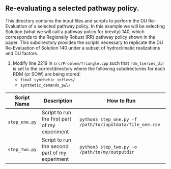 ## Re-evaluating a selected pathway policy.

This directory contains the input files and scripts to perform the DU Re-Evaluation of a selected pathway policy. 
In this example we will be selecting Solution (what we will call a pathway policy for brevity) 140, which corresponds to the 
Regionally Robust (RR) pathway policy shown in the paper. This subdirectory provides the scripts necessary to replicate the 
DU Re-Evaluation of Solution 140 under a subset of hydroclimatic realizations and DU factors.

1. Modify line 2219 in `src/Problem/Triangle.cpp` such that `rdm_tseries_dir` is set to the correctdirectory where the following subdirectories for each RDM (or SOW) are being stored:
    - `final_synthetic_inflows/`
    - `synthetic_demands_pwl/`


| Script Name | Description | How to Run |
| --- | --- | --- |
| `step_one.py` | Script to run the first part of my experiment | `python3 step_one.py -f /path/to/inputdata/file_one.csv` |
| `step_two.py` | Script to run the second part of my experiment | `python3 step_two.py -o /path/to/my/outputdir` |